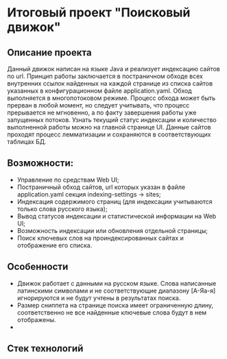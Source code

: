 # Итоговый проект "Поисковый движок"
## Описание проекта
Данный движок написан на языке Java и реализует индексацию сайтов по url. Принцип работы заключается в постраничном обходе всех внутренних ссылок найденных на каждой странице из списка сайтов указанных в конфигурационном файле application.yaml. Обход выполняется в многопотоковом режиме. Процесс обхода может быть прерван в любой момент, но следует учитывать, что процесс прерывается не мгновенно, а по факту завершения работы уже запущенных потоков. Узнать текущий статус индексации и количество выполненной работы можно на главной странице UI. Данные сайтов проходят процесс лемматизации и сохраняются в соответствующих таблицах БД.

## Возможности:

* Управление по средствам Web UI;
* Постраничный обход сайтов, url которых указан в файле application.yaml секция indexing-settings -> sites;
* Индексация содержимого страниц (для индексации учитываются только слова русского языка);
* Вывод статусов индексации и статистической информации на Web UI;
* Возможность индексации или обновления отдельной страницы;
* Поиск ключевых слов на проиндексированных сайтах и отображение его списка.

## Особенности
* Движок работает с данными на русском языке. Слова написанные латинскими символами и не соответствующие диапазону [А-Яа-я] игнорируются и не будут учтены в результатах поиска.
* Размер сниппета на странице поиска имеет ограниченную длину, соответственно не все найденные ключевые слова будут в нем отображены.
* 

## Стек технологий
